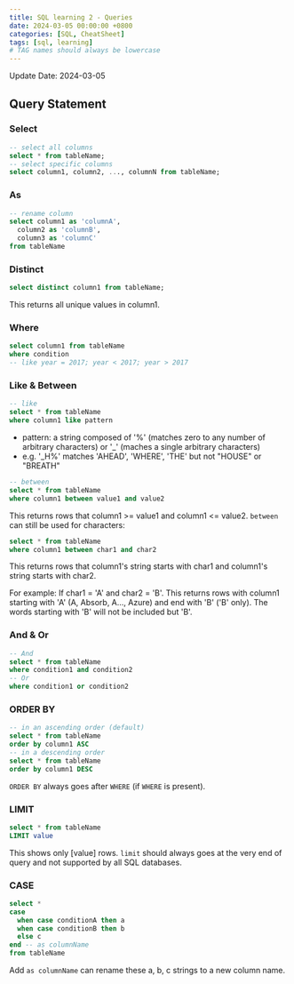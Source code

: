 ```yaml
---
title: SQL learning 2 - Queries
date: 2024-03-05 00:00:00 +0800
categories: [SQL, CheatSheet]
tags: [sql, learning]
# TAG names should always be lowercase
---
```

Update Date: 2024-03-05

## Query Statement
### Select 
```sql
-- select all columns
select * from tableName;
-- select specific columns
select column1, column2, ..., columnN from tableName;
```
### As
```sql
-- rename column
select column1 as 'columnA',
  column2 as 'columnB',
  column3 as 'columnC'
from tableName

```
### Distinct
```sql
select distinct column1 from tableName;
```
This returns all unique values in column1.

### Where
```sql
select column1 from tableName
where condition
-- like year = 2017; year < 2017; year > 2017
```

### Like & Between
```sql
-- like
select * from tableName
where column1 like pattern
```
* pattern: a string composed of '%' (matches zero to any number of arbitrary characters) or '_' (maches a single arbitrary characters)
* e.g. '_H%' matches 'AHEAD', 'WHERE', 'THE' but not "HOUSE" or "BREATH"

```sql
-- between
select * from tableName
where column1 between value1 and value2
```
This returns rows that column1 >= value1 and column1 <= value2.
`between` can still be used for characters:
```sql
select * from tableName
where column1 between char1 and char2
```
This returns rows that column1's string starts with char1 and column1's string starts with char2.

For example:
If char1 = 'A' and char2 = 'B'. This returns rows with column1 starting with 'A' (A, Absorb, A..., Azure) and end with 'B' ('B' only). The words starting with 'B' will not be included but 'B'.

### And & Or
```sql
-- And
select * from tableName
where condition1 and condition2
-- Or
where condition1 or condition2
```

### ORDER BY
```sql
-- in an ascending order (default)
select * from tableName
order by column1 ASC
-- in a descending order
select * from tableName
order by column1 DESC
```
`ORDER BY` always goes after `WHERE` (if `WHERE` is present).

### LIMIT
```sql
select * from tableName
LIMIT value
```
This shows only [value] rows. `limit` should always goes at the very end of query and not supported by all SQL databases.

### CASE
```sql
select *
case
  when case conditionA then a
  when case conditionB then b
  else c
end -- as columnName
from tableName
```
Add `as columnName` can rename these a, b, c strings to a new column name.